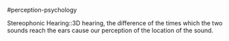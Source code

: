 #perception-psychology 

Stereophonic Hearing::3D hearing, the difference of the times which the two sounds reach the ears cause our perception of the location of the sound.
<!--SR:!2024-02-05,3,250-->